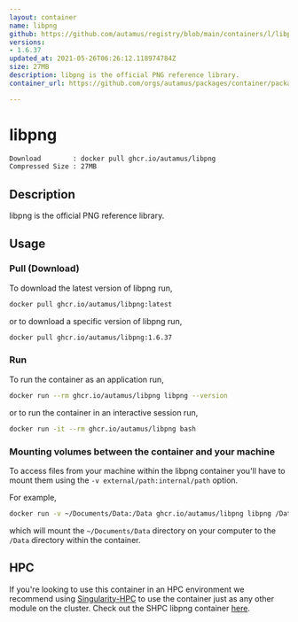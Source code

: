 ```yaml
---
layout: container
name: libpng
github: https://github.com/autamus/registry/blob/main/containers/l/libpng/spack.yaml
versions:
- 1.6.37
updated_at: 2021-05-26T06:26:12.118974784Z
size: 27MB
description: libpng is the official PNG reference library.
container_url: https://github.com/orgs/autamus/packages/container/package/libpng

---
```

# libpng
```bash 
Download        : docker pull ghcr.io/autamus/libpng
Compressed Size : 27MB
```

## Description
libpng is the official PNG reference library.

## Usage
### Pull (Download)
To download the latest version of libpng run,

```bash
docker pull ghcr.io/autamus/libpng:latest
```

or to download a specific version of libpng run,

```bash
docker pull ghcr.io/autamus/libpng:1.6.37
```
### Run
To run the container as an application run,
```bash
docker run --rm ghcr.io/autamus/libpng libpng --version
```

or to run the container in an interactive session run,
```bash
docker run -it --rm ghcr.io/autamus/libpng bash
```

### Mounting volumes between the container and your machine
To access files from your machine within the libpng container you'll have to mount them using the `-v external/path:internal/path` option.

For example,
```bash
docker run -v ~/Documents/Data:/Data ghcr.io/autamus/libpng libpng /Data/myData.csv
```
which will mount the `~/Documents/Data` directory on your computer to the `/Data` directory within the container.

## HPC
If you're looking to use this container in an HPC environment we recommend using [Singularity-HPC](https://singularity-hpc.readthedocs.io) to use the container just as any other module on the cluster. Check out the SHPC libpng container [here](https://singularityhub.github.io/singularity-hpc/r/ghcr.io-autamus-libpng/).